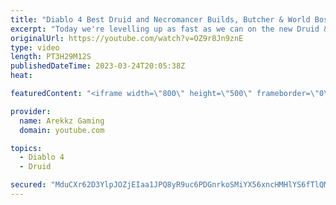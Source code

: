 ```yaml
---
title: "Diablo 4 Best Druid and Necromancer Builds, Butcher & World Boss Farm Gameplay! (Diablo 4 Open Beta)"
excerpt: "Today we're levelling up as fast as we can on the new Druid & Necromancer classes in co-op multiplayer so we can get to the ..."
originalUrl: https://youtube.com/watch?v=OZ9r8Jn9znE
type: video
length: PT3H29M12S
publishedDateTime: 2023-03-24T20:05:38Z
heat: 

featuredContent: "<iframe width=\"800\" height=\"500\" frameborder=\"0\" src=\"https://www.youtube.com/embed/OZ9r8Jn9znE\" allow=\"accelerometer; autoplay; encrypted-media; gyroscope; picture-in-picture\" allowfullscreen></iframe>"

provider:
  name: Arekkz Gaming
  domain: youtube.com

topics:
  - Diablo 4
  - Druid

secured: "MduCXr62D3YlpJOZjEIaa1JPQ8yR9uc6PDGnrkoSMiYX56xncHMHlYS6fTlQMuRc3RjW2LhEw208/PSU5ShFhmRCerPZc1eTD2Q/uEPRe+dzNbRh4DADNFEy7qWwhgBl4qvtQuBEe2kmB8qy1dav9c7Onb6Y6vKMP3qSCnQ5TJcVLohiLr2l27eT1HvU07sOupXirlmWSMZGLlssvTIrK2/1To0++iDvcWULSFPYah7MCLfyZQrx19HBv4IwlFOHpGjUXiklMmFf5u75gaWzp/KpndXr89qIu7ADaAP/1FLXg7/cBdupV2LORLWK1qoSxK/VSwh3+s9yiYoaVTsGvka02bWPKfe0DxNpEUidofUsbNvkuew1Q/v1pKEn0VLvLJCDhRd/9l/rC8oJRGxyD/djRcvalTYyyHdof+OoBVc=;fZkctcgVvz3gqggJFgh9Ug=="
---
```


